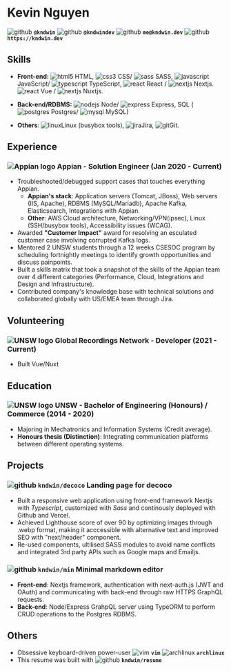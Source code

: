 # Kevin Nguyen
  <img src="https://simpleicons.org/icons/github.svg" alt="github" class="icon"/>  **`@kndwin`**
  <img src="https://simpleicons.org/icons/twitter.svg" alt="github" class="icon"/>  **`@kndwindev`**
  <img src="https://simpleicons.org/icons/gmail.svg" alt="github" class="icon"/>  **`me@kndwin.dev`**
  <img src="https://simpleicons.org/icons/github.svg" alt="github" class="icon"/>  **`https://kndwin.dev`** 

## Skills
- **Front-end:** 
  <img src="https://simpleicons.org/icons/html5.svg" alt="html5" class="icon"/> HTML, 
  <img src="https://simpleicons.org/icons/css3.svg" alt="css3" class="icon"/> CSS/
  <img src="https://simpleicons.org/icons/sass.svg" alt="sass" class="icon"/> SASS, 
  <img src="https://simpleicons.org/icons/javascript.svg" alt="javascript" class="icon"/> JavaScript/
  <img src="https://simpleicons.org/icons/typescript.svg" alt="typescript" class="icon"/> TypeScript, 
  <img src="https://simpleicons.org/icons/react.svg" alt="react" class="icon"/> React /
  <img src="https://simpleicons.org/icons/next-dot-js.svg" alt="nextjs" class="icon"/> Nextjs.
  <img src="https://simpleicons.org/icons/vue-dot-js.svg" alt="react" class="icon"/> Vue /
  <img src="https://simpleicons.org/icons/nuxt-dot-js.svg" alt="nextjs" class="icon"/> Nuxtjs.

- **Back-end/RDBMS:** 
  <img src="https://simpleicons.org/icons/node-dot-js.svg" alt="nodejs" class="icon"/> Node/
  <img src="https://simpleicons.org/icons/express.svg" alt="express" class="icon"/> Express, SQL (
  <img src="https://simpleicons.org/icons/postgresql.svg" alt="postgres" class="icon"/> Postgres/
  <img src="https://simpleicons.org/icons/mysql.svg" alt="mysql" class="icon"/> MySQL)

- **Others**: 
  <img src="https://simpleicons.org/icons/linux.svg" alt="linux" class="icon"/>Linux (busybox tools), 
  <img src="https://simpleicons.org/icons/jirasoftware.svg" alt="jira" class="icon"/>Jira,
  <img src="https://simpleicons.org/icons/git.svg" alt="git" class="icon"/>Git.

## Experience
### <img src="https://avatars.githubusercontent.com/u/264604?v=4" alt="Appian logo" class="iconLg"> Appian - Solution Engineer (Jan 2020 - Current)
- Troubleshooted/debugged support cases that touches everything Appian.
	- **Appian's stack**: Application servers (Tomcat, JBoss), Web servers (IIS, Apache), 
		RDBMS (MySQL/Mariadb), Apache Kafka, Elasticsearch, Integrations with Appian.
	- **Other**: AWS Cloud architecture, Networking/VPN(ipsec), Linux (SSH/busybox tools), Accessibility issues (WCAG). 
- Awarded **"Customer Impact"** award for resolving an esculated customer case involving corrupted Kafka logs.
- Mentored 2 UNSW students through a 12 weeks CSESOC program by scheduling fortnightly meetings to identify growth opportunities and discuss painpoints.
- Built a skills matrix that took a snapshot of the skills of the Appian team over 4 different categories (Performance, Cloud, Integrations and Design and Infrastructure).
- Contributed company's knowledge base with technical solutions and collaborated globally with US/EMEA team through Jira.

## Volunteering
### <img src="https://encrypted-tbn0.gstatic.com/images?q=tbn:ANd9GcQ0P6uQuV_JfCC3ej0gneWdly194hXF3tqSgZtjhkK3Gqg-lKOXUoCvXlkVdPqNMpM1Faw&usqp=CAU" alt="UNSW logo" class="iconLg"> Global Recordings Network - Developer (2021 - Current)
- Built Vue/Nuxt

## Education
### <img src="https://avatars.githubusercontent.com/u/49050563?v=4" alt="UNSW logo" class="iconLg"> UNSW - Bachelor of Engineering (Honours) / Commerce (2014 - 2020)
- Majoring in Mechatronics and Information Systems (Credit average).
- **Honours thesis (Distinction)**: Integrating communication platforms between different operating systems.

<div style="page-break-before: always"></div>
<div style="page-break-after: always"></div>

## Projects
### <img src="https://simpleicons.org/icons/github.svg" alt="github" class="icon"/> `kndwin/decoco` Landing page for decoco
-	Built a responsive web application using front-end framework Nextjs with *Typescript*, customized with  *Sass*  and continously deployed with Github and Vercel.
- Achieved Lighthouse score of over 90 by optimizing images through .webp format, making it acccessible with alternative text and improved SEO with "next/header" component.
- Re-used components, ultilised SASS modules to avoid name conflicts and integrated 3rd party APIs such as Google maps and Emailjs.

### <img src="https://simpleicons.org/icons/github.svg" alt="github" class="icon"/> `kndwin/min` Minimal markdown editor 
-	**Front-end**: Nextjs framework, authentication with next-auth.js (JWT and OAuth) and communicating with back-end through raw HTTPS GraphQL requests.
- **Back-end**: Node/Express GrahpQL server using TypeORM to perform CRUD operations to the Postgres RDBMS.

## Others
- Obsessive keyboard-driven power-user 
  <img src="https://simpleicons.org/icons/vim.svg" alt="vim" class="icon"/> **`vim`**
  <img src="https://simpleicons.org/icons/archlinux.svg" alt="archlinux" class="icon"/> **`archlinux`**
- This resume was built with <img src="https://simpleicons.org/icons/github.svg" alt="github" class="icon"/>  **`kndwin/resume`**
